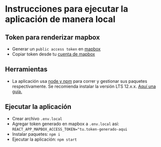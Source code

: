 # Instrucciones para ejecutar la aplicación de manera local

## Token para renderizar mapbox

- Generar un `public access token` en [mapbox](https://www.mapbox.com/)
- Copiar token desde tu [cuenta de mapbox](https://account.mapbox.com/)

## Herramientas

- La aplicación usa [node y npm](https://nodejs.org/en/) para correr y gestionar sus paquetes respectivamente. Se recomienda instalar la versión LTS 12.x.x. [Aquí una guía.](https://nodejs.org/en/download/package-manager/)

## Ejecutar la aplicación

- Crear archivo `.env.local`
- Agregar token generado en mapbox a `.env.local` así: ```REACT_APP_MAPBOX_ACCESS_TOKEN="tu.token-generado-aqui```
- Instalar paquetes: `npm i`
- Ejecutar la aplicación: `npm start`